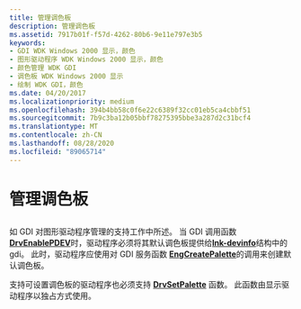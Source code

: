 ```yaml
---
title: 管理调色板
description: 管理调色板
ms.assetid: 7917b01f-f57d-4262-80b6-9e11e797e3b5
keywords:
- GDI WDK Windows 2000 显示，颜色
- 图形驱动程序 WDK Windows 2000 显示，颜色
- 颜色管理 WDK GDI
- 调色板 WDK Windows 2000 显示
- 绘制 WDK GDI，颜色
ms.date: 04/20/2017
ms.localizationpriority: medium
ms.openlocfilehash: 394b4bb58c0f6e22c6389f32cc01eb5ca4cbbf51
ms.sourcegitcommit: 7b9c3ba12b05bbf78275395bbe3a287d2c31bcf4
ms.translationtype: MT
ms.contentlocale: zh-CN
ms.lasthandoff: 08/28/2020
ms.locfileid: "89065714"
---
```

# <a name="managing-palettes"></a>管理调色板


## <span id="ddk_managing_palettes_gg"></span><span id="DDK_MANAGING_PALETTES_GG"></span>


如 GDI 对图形驱动程序管理的支持工作中所述。 当 GDI 调用函数[**DrvEnablePDEV**](/windows/desktop/api/winddi/nf-winddi-drvenablepdev)时，驱动程序必须将其默认调色板提供给[**lnk-devinfo**](/windows/desktop/api/winddi/ns-winddi-tagdevinfo)结构中的 gdi。 此时，驱动程序应使用对 GDI 服务函数 [**EngCreatePalette**](/windows/desktop/api/winddi/nf-winddi-engcreatepalette)的调用来创建默认调色板。

支持可设置调色板的驱动程序也必须支持 [**DrvSetPalette**](/windows/desktop/api/winddi/nf-winddi-drvsetpalette) 函数。 此函数由显示驱动程序以独占方式使用。

 

